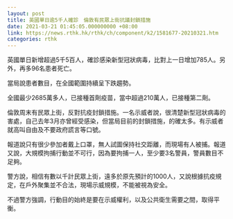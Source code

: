 ```yaml
---
layout: post
title: 英國單日逾5千人確診　倫敦有民眾上街抗議封鎖措施
date: 2021-03-21 01:45:05.000000000 +08:00
link: https://news.rthk.hk/rthk/ch/component/k2/1581677-20210321.htm
categories: rthk
---
```


英國單日新增超過5千5百人，確診感染新型冠狀病毒，比對上一日增加785人。另外，再多96名患者死亡。

當局說患者數目，在全國範圍持續呈下跌趨勢。

全國最少2685萬多人，已接種首劑疫苗，當中超過210萬人，已接種第二劑。

倫敦周末有民眾上街，反對抗疫封鎖措施。一名示威者說，很清楚新型冠狀病毒的害處，自己去年3月亦曾經受感染，但當局目前的封鎖措施，的確太多。有示威者就高叫自由及不要政府謊言等口號。

報道說只有很少參加者戴上口罩，無人試圖保持社交距離，而現場有人被捕。報道又說，大規模拘捕行動並不可行，因為要拘捕一人，至少要3名警員，警員數目不足夠。

警方說，相信有數以千計民眾上街，遠多於原先預計的1000人，又說根據抗疫規定，在戶外聚集並不合法，現場示威規模，不能被視為安全。

不過警方強調，行動目的始終是要在示威權利，以及公共衛生需要之間，取得平衡。
